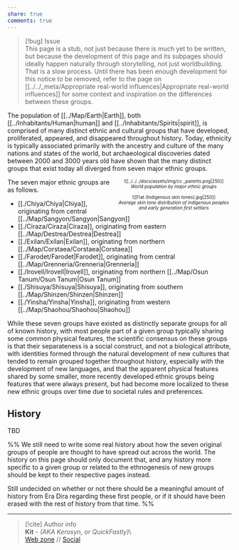 ```yaml
---  
share: true  
comments: true  
---  
```

> [!bug] Issue  
> This page is a stub, not just because there is much yet to be written, but because the development of this page and its subpages should ideally happen naturally through storytelling, not just worldbuilding. That is a slow process. Until there has been enough development for this notice to be removed, refer to the page on [[../../_meta/Appropriate real-world influences|Appropriate real-world influences]] for some context and inspiration on the differences between these groups.  
  
The population of [[../Map/Earth|Earth]], both [[../Inhabitants/Human|human]] and [[../Inhabitants/Spirits|spirit]], is comprised of many distinct ethnic and cultural groups that have developed, proliferated, appeared, and disappeared throughout history. Today, ethnicity is typically associated primarily with the ancestry and culture of the many nations and states of the world, but archaeological discoveries dated between 2000 and 3000 years old have shown that the many distinct groups that exist today all diverged from seven major ethnic groups.  
  
<span align="center" style="float:right; clear:right; width:260px; margin-left:14px; font-size:10px">![[../../../docs/assets/img/cc _parents.png|250]]<br><i>World population by major ethnic groups</i><br><br>![[Flat (Indigenous skin tones).jpg|250]]<br><i>Average skin tone distribution of indigenous peoples and early generation first settlers</i></span>  
  
The seven major ethnic groups are as follows.  
- [[./Chiya/Chiya|Chiya]], originating from central [[../Map/Sangyon/Sangyon|Sangyon]]  
- [[./Ciraza/Ciraza|Ciraza]], originating from eastern [[../Map/Destrea/Destrea|Destrea]]  
- [[./Exilan/Exilan|Exilan]], originating from northern [[../Map/Corstaea/Corstaea|Corstaea]]  
- [[./Farodet/Farodet|Farodet]], originating from central [[../Map/Grenneria/Grenneria|Grenneria]]  
- [[./Irovell/Irovell|Irovell]], originating from northern [[../Map/Osun Tanum/Osun Tanum|Osun Tanum]]  
- [[./Shisuya/Shisuya|Shisuya]], originating from southern [[../Map/Shinzen/Shinzen|Shinzen]]  
- [[./Yinsha/Yinsha|Yinsha]], originating from western [[../Map/Shaohou/Shaohou|Shaohou]]  
  
While these seven groups have existed as distinctly separate groups for all of known history, with most people part of a given group typically sharing some common physical features, the scientific consensus on these groups is that their separateness is a social construct, and not a biological attribute, with identities formed through the natural development of new cultures that tended to remain grouped together throughout history, especially with the development of new languages, and that the apparent physical features shared by some smaller, more recently developed ethnic groups being features that were always present, but had become more localized to these new ethnic groups over time due to societal rules and preferences.  
  
## History  
  
TBD  
  
%% We still need to write some real history about how the seven original groups of people are thought to have spread out across the world. The history on this page should only document that, and any history more specific to a given group or related to the ethnogenesis of new groups should be kept to their respective pages instead.   
  
Still undecided on whether or not there should be a meaningful amount of history from Era Dira regarding these first people, or if it should have been erased with the rest of history from that time. %%  
  
-----  
> [!cite] Author info  
> **Kit** - *(AKA Kerosyn, or QuickFastly)*\  
> [Web zone](https://kerosyn.link) // [Social](https://a.tripulse.link/@kit)